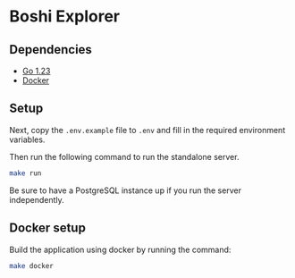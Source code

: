 # Boshi Explorer

## Dependencies

- [Go 1.23](https://go.dev/dl/)
- [Docker](https://docs.docker.com/compose/install/)

## Setup

Next, copy the `.env.example` file to `.env` and fill in the required environment variables.

Then run the following command to run the standalone server.

```bash
make run
```

Be sure to have a PostgreSQL instance up if you run the server independently.

## Docker setup

Build the application using docker by running the command:

```bash
make docker
```
